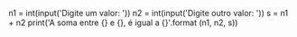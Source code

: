 n1 = int(input('Digite um valor: '))
n2 = int(input('Digite outro valor: '))
s = n1 + n2
print('A soma entre {} e {}, é igual a {}'.format (n1, n2, s))
